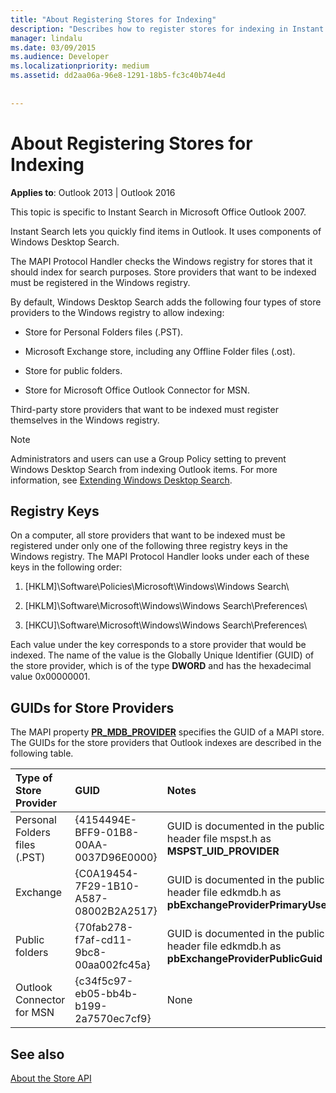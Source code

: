```yaml
---
title: "About Registering Stores for Indexing"
description: "Describes how to register stores for indexing in Instant Search which is in Microsoft Office Outlook."
manager: lindalu
ms.date: 03/09/2015
ms.audience: Developer
ms.localizationpriority: medium
ms.assetid: dd2aa06a-96e8-1291-18b5-fc3c40b74e4d
 
 
---
```


# About Registering Stores for Indexing

  
  
**Applies to**: Outlook 2013 | Outlook 2016 
  
This topic is specific to Instant Search in Microsoft Office Outlook 2007.
  
Instant Search lets you quickly find items in Outlook. It uses components of Windows Desktop Search.
  
The MAPI Protocol Handler checks the Windows registry for stores that it should index for search purposes. Store providers that want to be indexed must be registered in the Windows registry.
  
By default, Windows Desktop Search adds the following four types of store providers to the Windows registry to allow indexing:
  
- Store for Personal Folders files (.PST).
    
-  Microsoft Exchange store, including any Offline Folder files (.ost). 
    
-  Store for public folders. 
    
-  Store for Microsoft Office Outlook Connector for MSN. 
    
 Third-party store providers that want to be indexed must register themselves in the Windows registry. 
  
> [!NOTE]
> Administrators and users can use a Group Policy setting to prevent Windows Desktop Search from indexing Outlook items. For more information, see [Extending Windows Desktop Search](https://msdn.microsoft.com/library/2eab146a-8516-4b95-b73c-ca7f980ba233%28Office.15%29.aspx). 
  
## Registry Keys

On a computer, all store providers that want to be indexed must be registered under only one of the following three registry keys in the Windows registry. The MAPI Protocol Handler looks under each of these keys in the following order:
  
1. [HKLM]\Software\Policies\Microsoft\Windows\Windows Search\
    
2. [HKLM]\Software\Microsoft\Windows\Windows Search\Preferences\
    
3. [HKCU]\Software\Microsoft\Windows\Windows Search\Preferences\
    
 Each value under the key corresponds to a store provider that would be indexed. The name of the value is the Globally Unique Identifier (GUID) of the store provider, which is of the type **DWORD** and has the hexadecimal value 0x00000001. 
  
## GUIDs for Store Providers

The MAPI property **[PR_MDB_PROVIDER](pidtagstoreprovider-canonical-property.md)** specifies the GUID of a MAPI store. The GUIDs for the store providers that Outlook indexes are described in the following table. 
  
|Type of Store Provider |GUID |Notes |
|:-----|:-----|:-----|
|Personal Folders files (.PST)  <br/> |{4154494E-BFF9-01B8-00AA-0037D96E0000}  <br/> |GUID is documented in the public header file mspst.h as **MSPST_UID_PROVIDER** <br/> |
|Exchange  <br/> |{C0A19454-7F29-1B10-A587-08002B2A2517}  <br/> |GUID is documented in the public header file edkmdb.h as **pbExchangeProviderPrimaryUserGuid** <br/> |
|Public folders  <br/> |{70fab278-f7af-cd11-9bc8-00aa002fc45a}  <br/> |GUID is documented in the public header file edkmdb.h as **pbExchangeProviderPublicGuid** <br/> |
|Outlook Connector for MSN  <br/> |{c34f5c97-eb05-bb4b-b199-2a7570ec7cf9}  <br/> |None  <br/> |
   
## See also



[About the Store API](about-the-store-api.md)

